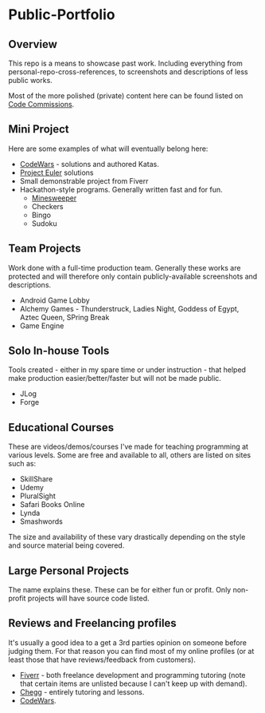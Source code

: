 
# Public-Portfolio

## Overview
This repo is a means to showcase past work. Including everything from personal-repo-cross-references, to screenshots and descriptions of less public works.

Most of the more polished (private) content here can be found listed on [Code Commissions](www.codecommissions.com).

## Mini Project
Here are some examples of what will eventually belong here:
 - [CodeWars](https://www.codewars.com) - solutions and authored Katas.
 - [Project Euler](https://projecteuler.net/) solutions
 - Small demonstrable project from Fiverr
 - Hackathon-style programs. Generally written fast and for fun.
	 - [Minesweeper](Fun-And-Games/Minesweeper/README.md) 
	 - Checkers
	 - Bingo
	 - Sudoku
 
## Team Projects
Work done with a full-time production team. Generally these works are protected and will therefore only contain publicly-available screenshots and descriptions.
 - Android Game Lobby
 - Alchemy Games - Thunderstruck, Ladies Night, Goddess of Egypt, Aztec Queen, SPring Break
 - Game Engine
 
## Solo In-house Tools
Tools created - either in my spare time or under instruction - that helped make production easier/better/faster but will not be made public.
 - JLog
 - Forge

## Educational Courses
These are videos/demos/courses I've made for teaching programming at various levels. Some are free and available to all, others are listed on sites such as:
 - SkillShare
 - Udemy
 - PluralSight
 - Safari Books Online
 - Lynda
 - Smashwords 
 
The size and availability of these vary drastically depending on the style and source material being covered.  
 
## Large Personal Projects
The name explains these. These can be for either fun or profit. Only non-profit projects will have source code listed.

## Reviews and Freelancing profiles
It's usually a good idea to a get a 3rd parties opinion on someone before judging them. For that reason you can find most of my online profiles (or at least those that have reviews/feedback from customers).
 - [Fiverr](https://www.fiverr.com/users/matthew_zar/) - both freelance development and programming tutoring (note that certain items are unlisted because I can't keep up with demand).
 - [Chegg](https://www.chegg.com/tutors/online-tutors/Matthew-F-05446/) - entirely tutoring and lessons.
 - [CodeWars](https://www.codewars.com/users/Anarki).

